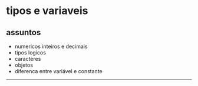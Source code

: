 # tipos e variaveis 

## assuntos

- numericos inteiros e decimais
- tipos logicos
- caracteres
- objetos
- diferenca entre variável e constante

-----

  